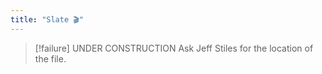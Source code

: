 ```yaml
---
title: "Slate 🎬"
---
```


> [!failure] UNDER CONSTRUCTION
>  Ask Jeff Stiles for the location of the file.
